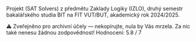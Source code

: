 Projekt (SAT Solvers) z předmětu Zaklady Logiky (IZLO), druhý semestr bakalářského studia BIT na FIT VUT/BUT, akademický rok 2024/2025.

⚠️ Zveřejněno pro archivní účely — nekopírujte, nula by Vás mrzela. Za nic také nenesu žádnou zodpovědnost! Hodnocení: 5.8 / 7
